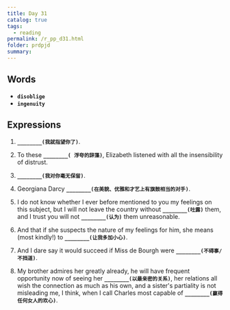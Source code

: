 ```yaml
---
title: Day 31
catalog: true
tags: 
  - reading
permalink: /r_pp_d31.html
folder: prdpjd
summary: 
---
```


## Words

-   <b data-toggle="tooltip" data-original-title="{{site.data.glossary.disoblige}}">`disoblige`</b>
-   <b data-toggle="tooltip" data-original-title="{{site.data.glossary.ingenuity}}">`ingenuity`</b>


## Expressions

1.  <b data-toggle="tooltip" data-original-title="{{site.data.answers.d31_a}}">`________(我就指望你了)`</b>.

2.  To these <b data-toggle="tooltip" data-original-title="{{site.data.answers.d31_b}}">`________( 浮夸的辞藻)`</b>, Elizabeth listened with all the insensibility of distrust.

3.  <b data-toggle="tooltip" data-original-title="{{site.data.answers.d31_c}}">`________(我对你毫无保留)`</b>.

4. Georgiana Darcy <b data-toggle="tooltip" data-original-title="{{site.data.answers.d31_d}}">`________(在美貌、优雅和才艺上有旗鼓相当的对手)`</b>.

5.  I do not know whether I ever before mentioned to you my feelings on this subject, but I will not leave the country without <b data-toggle="tooltip" data-original-title="{{site.data.answers.d31_e}}">`________(吐露)`</b> them, and I trust you will not <b data-toggle="tooltip" data-original-title="{{site.data.answers.d31_e2}}">`________(认为)`</b> them unreasonable.

6.  And that if she suspects the nature of my feelings for him, she means (most kindly!) to <b data-toggle="tooltip" data-original-title="{{site.data.answers.d31_f}}">`________(让我多加小心)`</b>.

7.  And I dare say it would succeed if Miss de Bourgh were <b data-toggle="tooltip" data-original-title="{{site.data.answers.d31_g}}">`________(不碍事/不挡道)`</b>.

8.  My brother admires her greatly already, he will have frequent opportunity now of seeing her <b data-toggle="tooltip" data-original-title="{{site.data.answers.d31_h}}">`________(以最亲密的关系)`</b>, her relations all wish the connection as much as his own, and a sister's partiality is not misleading me, I think, when I call Charles most capable of <b data-toggle="tooltip" data-original-title="{{site.data.answers.d31_h2}}">`________(赢得任何女人的欢心)`</b>.
